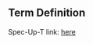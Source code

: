 ## Term Definition

Spec-Up-T link: <a href='https://weboftrust.github.io/WOT-terms/docs/glossary/PKI'>here</a>

